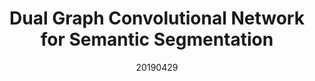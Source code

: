 ---
title: "Dual Graph Convolutional Network for Semantic Segmentation"
date: 20190429
category: "vision"
author_list: "Li Zhang, Xiangtai Li, Anurag Arnab, Kuiyuan Yang, Yunhai Tong, Philip H.S. Torr"
pub_in: "BMVC 2019"
pdf_url: "https://arxiv.org/abs/1909.06121"
code_url: "https://github.com/lxtGH/GALD-Net"
---